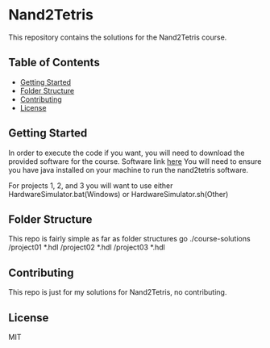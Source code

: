 # Nand2Tetris
This repository contains the solutions for the Nand2Tetris course.

## Table of Contents
- [Getting Started](#getting-started)
- [Folder Structure](#folder-structure)
- [Contributing](#contibuting)
- [License](#license)

## Getting Started
In order to execute the code if you want, you will need to download the provided software for the course.
Software link [here](https://www.nand2tetris.org/software)
You will need to ensure you have java installed on your machine to run the nand2tetris software.

For projects 1, 2, and 3 you will want to use either HardwareSimulator.bat(Windows) or HardwareSimulator.sh(Other)

## Folder Structure
This repo is fairly simple as far as folder structures go
./course-solutions
  /project01
    *.hdl
  /project02
    *.hdl
  /project03
    *.hdl

## Contributing
This repo is just for my solutions for Nand2Tetris, no contributing.

## License
MIT
